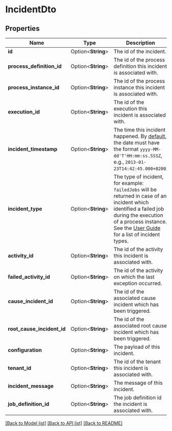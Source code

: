 # IncidentDto

## Properties

Name | Type | Description | Notes
------------ | ------------- | ------------- | -------------
**id** | Option<**String**> | The id of the incident. | [optional]
**process_definition_id** | Option<**String**> | The id of the process definition this incident is associated with. | [optional]
**process_instance_id** | Option<**String**> | The id of the process instance this incident is associated with. | [optional]
**execution_id** | Option<**String**> | The id of the execution this incident is associated with. | [optional]
**incident_timestamp** | Option<**String**> | The time this incident happened. By [default](https://docs.camunda.org/manual/7.14/reference/rest/overview/date-format/), the date must have the format `yyyy-MM-dd'T'HH:mm:ss.SSSZ`, e.g., `2013-01-23T14:42:45.000+0200`. | [optional]
**incident_type** | Option<**String**> | The type of incident, for example: `failedJobs` will be returned in case of an incident which identified a failed job during the execution of a process instance. See the [User Guide](https://docs.camunda.org/manual/7.14/user-guide/process-engine/incidents/#incident-types) for a list of incident types. | [optional]
**activity_id** | Option<**String**> | The id of the activity this incident is associated with. | [optional]
**failed_activity_id** | Option<**String**> | The id of the activity on which the last exception occurred. | [optional]
**cause_incident_id** | Option<**String**> | The id of the associated cause incident which has been triggered. | [optional]
**root_cause_incident_id** | Option<**String**> | The id of the associated root cause incident which has been triggered. | [optional]
**configuration** | Option<**String**> | The payload of this incident. | [optional]
**tenant_id** | Option<**String**> | The id of the tenant this incident is associated with. | [optional]
**incident_message** | Option<**String**> | The message of this incident. | [optional]
**job_definition_id** | Option<**String**> | The job definition id the incident is associated with. | [optional]

[[Back to Model list]](../README.md#documentation-for-models) [[Back to API list]](../README.md#documentation-for-api-endpoints) [[Back to README]](../README.md)


